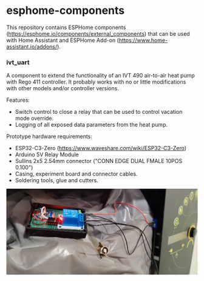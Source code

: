 # esphome-components

This repository contains ESPHome components (https://esphome.io/components/external_components) that can be used with Home Assistant and ESPHome Add-on (https://www.home-assistant.io/addons/).

### ivt_uart

A component to extend the functionality of an IVT 490 air-to-air heat pump with Rego 411 controller. It probably works with no or little modifications with other models and/or controller versions.

Features:
- Switch control to close a relay that can be used to control vacation mode override.
- Logging of all exposed data parameters from the heat pump.

Prototype hardware requirements:
- ESP32-C3-Zero (https://www.waveshare.com/wiki/ESP32-C3-Zero)
- Arduino 5V Relay Module
- Sullins 2x5 2.54mm connector ("CONN EDGE DUAL FMALE 10POS 0.100")
- Casing, experiment board and connector cables.
- Soldering tools, glue and cutters.

![Image of prototype hardware for ivt490_rego411 component](/assets/images/ivt_gateway_prototype.jpg)
